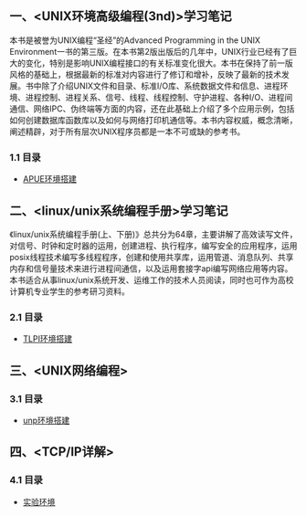 ## 一、<UNIX环境高级编程(3nd)>学习笔记

本书是被誉为UNIX编程“圣经”的Advanced Programming in the UNIX Environment一书的第三版。在本书第2版出版后的几年中，UNIX行业已经有了巨大的变化，特别是影响UNIX编程接口的有关标准变化很大。本书在保持了前一版风格的基础上，根据最新的标准对内容进行了修订和增补，反映了最新的技术发展。书中除了介绍UNIX文件和目录、标准I/O库、系统数据文件和信息、进程环境、进程控制、进程关系、信号、线程、线程控制、守护进程、各种I/O、进程间通信、网络IPC、伪终端等方面的内容，还在此基础上介绍了多个应用示例，包括如何创建数据库函数库以及如何与网络打印机通信等。本书内容权威，概念清晰，阐述精辟，对于所有层次UNIX程序员都是一本不可或缺的参考书。
### 1.1 目录
* [APUE环境搭建](APUE/docs/环境搭建.md)
## 二、<linux/unix系统编程手册>学习笔记


《linux/unix系统编程手册(上、下册)》总共分为64章，主要讲解了高效读写文件，对信号、时钟和定时器的运用，创建进程、执行程序，编写安全的应用程序，运用posix线程技术编写多线程程序，创建和使用共享库，运用管道、消息队列、共享内存和信号量技术来进行进程间通信，以及运用套接字api编写网络应用等内容。本书适合从事linux/unix系统开发、运维工作的技术人员阅读，同时也可作为高校计算机专业学生的参考研习资料。


### 2.1 目录
* [TLPI环境搭建](TLPI/docs/环境搭建.md)

## 三、<UNIX网络编程>

### 3.1 目录
* [unp环境搭建](UNP/docs/环境搭建.md)

## 四、<TCP/IP详解>

### 4.1 目录
* [实验环境](tcpIP/docs/环境搭建.md)

